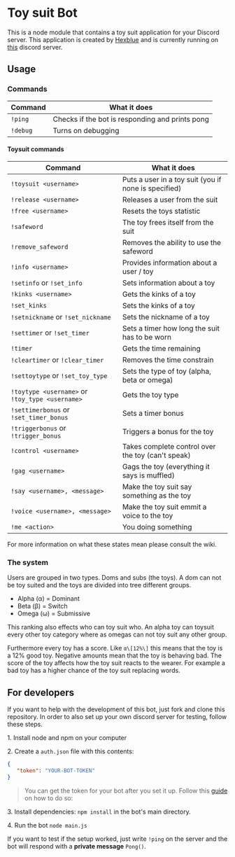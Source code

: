 # Toy suit Bot
This is a node module that contains a toy suit application for your Discord server. This application is created by [Hexblue][HexTwitter] and is currently running on [this][discord] discord server.

## Usage

### Commands
| Command  | What it does                                    |
|----------|-------------------------------------------------|
| `!ping`  | Checks if the bot is responding and prints pong |
| `!debug` | Turns on debugging                              |

#### Toysuit commands
| Command                                         | What it does                                         |
|-------------------------------------------------|------------------------------------------------------|
| `!toysuit <username>`                           | Puts a user in a toy suit (you if none is specified) |
| `!release <username>`                           | Releases a user from the suit                        |
| `!free <username>`                              | Resets the toys statistic                            |
| `!safeword`                                     | The toy frees itself from the suit                   |
| `!remove_safeword`                              | Removes the ability to use the safeword              |
| `!info <username>`                              | Provides information about a user / toy              |
| `!setinfo` or `!set_info`                       | Sets information about a toy                         |
| `!kinks <username>`                             | Gets the kinks of a toy                              |
| `!set_kinks`                                    | Sets the kinks of a toy                              |
| `!setnickname` or `!set_nickname`               | Sets the nickname of a toy                           |
| `!settimer` or `!set_timer`                     | Sets a timer how long the suit has to be worn        |
| `!timer`                                        | Gets the time remaining                              |
| `!cleartimer` or `!clear_timer`                 | Removes the time constrain                           |
| `!settoytype` or `!set_toy_type`                | Sets the type of toy (alpha, beta or omega)          |
| `!toytype <username>` or `!toy_type <username>` | Gets the toy type                                    |
| `!settimerbonus` or `!set_timer_bonus`          | Sets a timer bonus                                   |
| `!triggerbonus` or `!trigger_bonus`             | Triggers a bonus for the toy                         |
| `!control <username>`                           | Takes complete control over the toy (can't speak)    |
| `!gag <username>`                               | Gags the toy (everything it says is muffled)         |
| `!say <username>, <message>`                    | Make the toy suit say something as the toy           |
| `!voice <username>, <message>`                  | Make the toy suit emmit a voice to the toy           |
| `!me <action>`                                  | You doing something                                  |
For more information on what these states mean please consult the wiki.

### The system
Users are grouped in two types. Doms and subs (the toys). A dom can not be toy suited and the toys are divided into tree
different groups.
* Alpha (α) = Dominant
* Beta (β)  = Switch
* Omega (ω) = Submissive

This ranking also effects who can toy suit who. An alpha toy can toysuit every other toy category where as omegas
 can not toy suit any other group.

Furthermore every toy has a score. Like `α\[12%\]` this means that the toy is a 12% good toy. Negative amounts mean that
the toy is behaving bad. The score of the toy affects how the toy suit reacts to the wearer. For example a bad toy has a
higher chance of the toy suit replacing words. 

## For developers
If you want to help with the development of this bot, just fork and clone this repository. In order to also set up your own discord server for testing, follow these steps.

1\. Install node and npm on your computer

2\. Create a `auth.json` file with this contents:
```json
{
   "token": "YOUR-BOT-TOKEN"
}
```
> You can get the token for your bot after you set it up. Follow this [guide][bot-guide] on how to do so:

3\. Install dependencies: `npm install` in the bot's main directory.

4\. Run the bot `node main.js`

If you want to test if the setup worked, just write `!ping` on the server and the bot will respond with a **private message** `Pong()`.


[HexTwitter]: https://twitter.com/Rei98
[discord]: https://discord.gg/K95DJAp
[bot-guide]: https://github.com/reactiflux/discord-irc/wiki/Creating-a-discord-bot-&-getting-a-token
